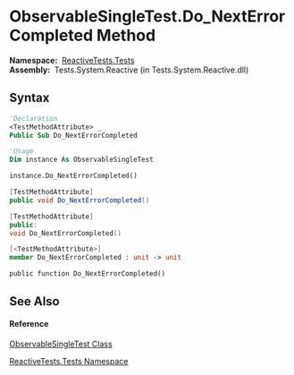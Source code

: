 # ObservableSingleTest.Do\_NextErrorCompleted Method

**Namespace:**  [ReactiveTests.Tests](ReactiveTests.Tests\ReactiveTests.Tests.md)  
**Assembly:**  Tests.System.Reactive (in Tests.System.Reactive.dll)

## Syntax

```vb
'Declaration
<TestMethodAttribute> _
Public Sub Do_NextErrorCompleted
```

```vb
'Usage
Dim instance As ObservableSingleTest

instance.Do_NextErrorCompleted()
```

```csharp
[TestMethodAttribute]
public void Do_NextErrorCompleted()
```

```c++
[TestMethodAttribute]
public:
void Do_NextErrorCompleted()
```

```fsharp
[<TestMethodAttribute>]
member Do_NextErrorCompleted : unit -> unit 
```

```jscript
public function Do_NextErrorCompleted()
```

## See Also

#### Reference

[ObservableSingleTest Class](ObservableSingleTest\ObservableSingleTest.md)

[ReactiveTests.Tests Namespace](ReactiveTests.Tests\ReactiveTests.Tests.md)




